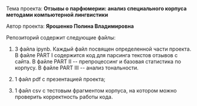 Тема проекта: **Отзывы о парфюмерии: анализ специального корпуса методами компьютерной лингвистики**


Автор проекта: **Ярошенко Полина Владимировна**


Репозиторий содержит следующие файлы:

1) 3 файла ipynb. Каждый файл посвящен определенной части проекта. В файле PART I содержится код для парсинга текстов отзывов с сайта.
В файле PART II -- препроцессинг и базовая статистика по корпусу.
В файле PART III -- анализ тональности.

2) 1 файл pdf с презентацией проекта;

3) 1 файл csv с тестовым фрагментом корпуса, на котором можно проверить корректность работы кода.
